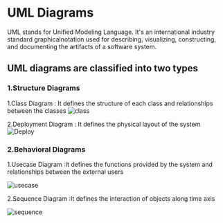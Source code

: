 # UML Diagrams
UML stands for Unified Modeling Language.
It's an international industry standard graphicalnotation used for describing, visualizing, constructing, and documenting the artifacts of a software system.
 ## UML diagrams are classified into two types
 ###  1.Structure Diagrams
 1.Class Diagram :
 It defines the structure of each class and relationships between the classes
 ![class](https://user-images.githubusercontent.com/81628668/114858431-13423d80-9e07-11eb-9e3d-db5281e15946.jpeg)

 2.Deployment Diagram :
 It defines the physical layout of the system
 ![Deploy](https://user-images.githubusercontent.com/81628668/114858498-294ffe00-9e07-11eb-96e9-43ead7711f0b.jpeg)


 
### 2.Behavioral Diagrams
1.Usecase Diagram :It defines the functions provided by the system and relationships between the external users

![usecase](https://user-images.githubusercontent.com/81628668/114762363-4b05a280-9d7f-11eb-9107-de951f8eee8b.png)


2.Sequence Diagram :It defines the interaction of objects along time axis


![sequence](https://user-images.githubusercontent.com/81628668/114761957-ce72c400-9d7e-11eb-82d5-3c808c97f628.png)
